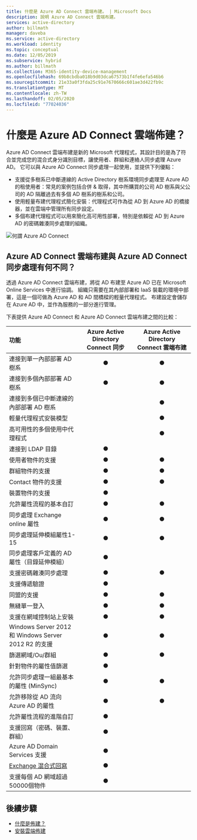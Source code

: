 ```yaml
---
title: 什麼是 Azure AD Connect 雲端布建。 | Microsoft Docs
description: 說明 Azure AD Connect 雲端布建。
services: active-directory
author: billmath
manager: daveba
ms.service: active-directory
ms.workload: identity
ms.topic: conceptual
ms.date: 12/05/2019
ms.subservice: hybrid
ms.author: billmath
ms.collection: M365-identity-device-management
ms.openlocfilehash: 69b8cbdba018b9d03dca67573b1f4fe6efa546b6
ms.sourcegitcommit: 21e33a0f3fda25c91e7670666c601ae3d422fb9c
ms.translationtype: MT
ms.contentlocale: zh-TW
ms.lasthandoff: 02/05/2020
ms.locfileid: "77024036"
---
```

# <a name="what-is-azure-ad-connect-cloud-provisioning"></a>什麼是 Azure AD Connect 雲端佈建？
Azure AD Connect 雲端布建是新的 Microsoft 代理程式，其設計目的是為了符合並完成您的混合式身分識別目標，讓使用者、群組和連絡人同步處理 Azure AD。  它可以與 Azure AD Connect 同步處理一起使用，並提供下列優點：
    
- 支援從多樹系已中斷連線的 Active Directory 樹系環境同步處理至 Azure AD 的租使用者：常見的案例包括合併 & 取得，其中所購買的公司 AD 樹系與父公司的 AD 隔離過去有多個 AD 樹系的樹系和公司。
- 使用輕量布建代理程式簡化安裝：代理程式可作為從 AD 到 Azure AD 的橋接器，並在雲端中管理所有同步設定。 
- 多個布建代理程式可以用來簡化高可用性部署，特別是依賴從 AD 到 Azure AD 的密碼雜湊同步處理的組織。


![何謂 Azure AD Connect](media/what-is-cloud-provisioning/architecture.png)

## <a name="how-is-azure-ad-connect-cloud-provisioning-different-from-azure-ad-connect-sync"></a>Azure AD Connect 雲端布建與 Azure AD Connect 同步處理有何不同？
透過 Azure AD Connect 雲端布建，將從 AD 布建至 Azure AD 已在 Microsoft Online Services 中進行協調。 組織只需要在其內部部署和 IaaS 裝載的環境中部署，這是一個可做為 Azure AD 和 AD 間橋樑的輕量代理程式。 布建設定會儲存在 Azure AD 中，並作為服務的一部分進行管理。

下表提供 Azure AD Connect 和 Azure AD Connect 雲端布建之間的比較：

| 功能 | Azure Active Directory Connect 同步| Azure Active Directory Connect 雲端布建 |
|:--- |:---:|:---:|
|連接到單一內部部署 AD 樹系|● |● |
| 連接到多個內部部署 AD 樹系 |● |● |
| 連接到多個已中斷連線的內部部署 AD 樹系 | |● |
| 輕量代理程式安裝模型 | |● |
| 高可用性的多個使用中代理程式 | |● |
| 連接到 LDAP 目錄|●| | 
| 使用者物件的支援 |● |● |
| 群組物件的支援 |● |● |
| Contact 物件的支援 |● |● |
| 裝置物件的支援 |● | |
| 允許屬性流程的基本自訂 |● |● |
| 同步處理 Exchange online 屬性 |● |● |
| 同步處理延伸模組屬性1-15 |● |● |
| 同步處理客戶定義的 AD 屬性（目錄延伸模組） |● | |
| 支援密碼雜湊同步處理 |●|●|
| 支援傳遞驗證 |●||
| 同盟的支援 |●|●|
| 無縫單一登入|● |●|
| 支援在網域控制站上安裝 |● |● |
| Windows Server 2012 和 Windows Server 2012 R2 的支援 |● |● |
| 篩選網域/Ou/群組 |● |● |
| 針對物件的屬性值篩選 |● | |
| 允許同步處理一組最基本的屬性 (MinSync) |● |● |
| 允許移除從 AD 流向 Azure AD 的屬性 |● |● |
| 允許屬性流程的進階自訂 |● | |
| 支援回寫（密碼、裝置、群組） |● | |
| Azure AD Domain Services 支援|● | |
| [Exchange 混合式回寫](../hybrid/reference-connect-sync-attributes-synchronized.md#exchange-hybrid-writeback) |● | |
| 支援每個 AD 網域超過50000個物件 |● | |

## <a name="next-steps"></a>後續步驟 

- [什麼是佈建？](what-is-provisioning.md)
- [安裝雲端佈建](how-to-install.md)

